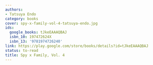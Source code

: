 ```yaml
---
authors:
- Tatsuya Endo
category: books
cover: spy-x-family-vol-4-tatsuya-endo.jpg
ids:
  google_books: tJkeEAAAQBAJ
  isbn_10: 197472624X
  isbn_13: '9781974726240'
link: https://play.google.com/store/books/details?id=tJkeEAAAQBAJ
status: to-read
title: Spy x Family, Vol. 4
---
```

